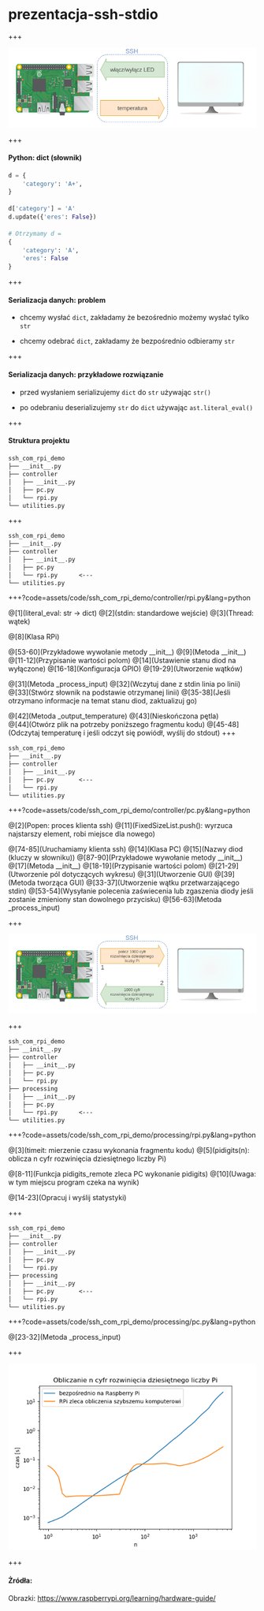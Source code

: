 # prezentacja-ssh-stdio

+++

![Logo](assets/img/controller.png)

+++

#### Python: dict (słownik)

```python
d = {
    'category': 'A+',
}

d['category'] = 'A'
d.update({'eres': False})

# Otrzymamy d = 
{
    'category': 'A',
    'eres': False
}
```

+++

#### Serializacja danych: problem

* chcemy wysłać `dict`, zakładamy że bezośrednio możemy wysłać tylko `str`

* chcemy odebrać `dict`, zakładamy że bezpośrednio odbieramy `str` 

+++

#### Serializacja danych: przykładowe rozwiązanie

* przed wysłaniem serializujemy `dict` do `str` używając `str()`

* po odebraniu deserializujemy `str` do `dict` używając `ast.literal_eval()`

+++

#### Struktura projektu

```text
ssh_com_rpi_demo
├── __init__.py
├── controller
│   ├── __init__.py
│   ├── pc.py
│   └── rpi.py
└── utilities.py
```

+++

```text
ssh_com_rpi_demo
├── __init__.py
├── controller
│   ├── __init__.py
│   ├── pc.py
│   └── rpi.py      <---
└── utilities.py
```

+++?code=assets/code/ssh_com_rpi_demo/controller/rpi.py&lang=python

@[1](literal_eval: str -> dict)
@[2](stdin: standardowe wejście)
@[3](Thread: wątek)

@[8](Klasa RPi)

@[53-60](Przykładowe wywołanie metody \_\_init\_\_)
@[9](Metoda \_\_init\_\_)
@[11-12](Przypisanie wartości polom)
@[14](Ustawienie stanu diod na wyłączone)
@[16-18](Konfiguracja GPIO)
@[19-29](Utworzenie wątków)

@[31](Metoda _process_input)
@[32](Wczytuj dane z stdin linia po linii)
@[33](Stwórz słownik na podstawie otrzymanej linii)
@[35-38](Jeśli otrzymano informacje na temat stanu diod, zaktualizuj go)

@[42](Metoda \_output_temperature)
@[43](Nieskończona pętla)    
@[44](Otwórz plik na potrzeby poniższego fragmentu kodu)
@[45-48](Odczytaj temperaturę i jeśli odczyt się powiódł, wyślij do stdout)
+++

```text
ssh_com_rpi_demo
├── __init__.py
├── controller
│   ├── __init__.py
│   ├── pc.py       <---
│   └── rpi.py
└── utilities.py
```

+++?code=assets/code/ssh_com_rpi_demo/controller/pc.py&lang=python

@[2](Popen: proces klienta ssh)
@[11](FixedSizeList.push(): wyrzuca najstarszy element, robi miejsce dla nowego)

@[74-85](Uruchamiamy klienta ssh)
@[14](Klasa PC)
@[15](Nazwy diod (kluczy w słowniku))
@[87-90](Przykładowe wywołanie metody \_\_init\_\_)
@[17](Metoda \_\_init\_\_)
@[18-19](Przypisanie wartości polom)
@[21-29](Utworzenie pól dotyczących wykresu)
@[31](Utworzenie GUI)
@[39](Metoda tworząca GUI)
@[33-37](Utworzenie wątku przetwarzającego stdin)
@[53-54](Wysyłanie polecenia zaświecenia lub zgaszenia diody jeśli zostanie zmieniony stan dowolnego przycisku)
@[56-63](Metoda _process_input)

+++

![Logo](assets/img/processing.png)

+++

```text
ssh_com_rpi_demo
├── __init__.py
├── controller
│   ├── __init__.py
│   ├── pc.py
│   └── rpi.py
├── processing
│   ├── __init__.py
│   ├── pc.py
│   └── rpi.py      <---
└── utilities.py
```

+++?code=assets/code/ssh_com_rpi_demo/processing/rpi.py&lang=python

@[3](timeit: mierzenie czasu wykonania fragmentu kodu)
@[5](pidigits(n): oblicza n cyfr rozwinięcia dziesiętnego liczby Pi)

@[8-11](Funkcja pidigits_remote zleca PC wykonanie pidigits)
@[10](Uwaga: w tym miejscu program czeka na wynik)

@[14-23](Opracuj i wyślij statystyki)

+++

```text
ssh_com_rpi_demo
├── __init__.py
├── controller
│   ├── __init__.py
│   ├── pc.py
│   └── rpi.py
├── processing
│   ├── __init__.py
│   ├── pc.py       <---
│   └── rpi.py
└── utilities.py
```

+++?code=assets/code/ssh_com_rpi_demo/processing/pc.py&lang=python

@[23-32](Metoda _process_input)

+++

![Logo](assets/img/processing_plot.png)

+++

#### Żródła:

Obrazki: https://www.raspberrypi.org/learning/hardware-guide/
